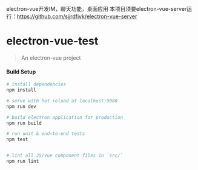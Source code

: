 electron-vue开发IM，聊天功能，桌面应用
本项目须要electron-vue-server运行：https://github.com/sjjrdfivk/electron-vue-server

# electron-vue-test

> An electron-vue project

#### Build Setup

``` bash
# install dependencies
npm install

# serve with hot reload at localhost:9080
npm run dev

# build electron application for production
npm run build

# run unit & end-to-end tests
npm test


# lint all JS/Vue component files in `src/`
npm run lint
